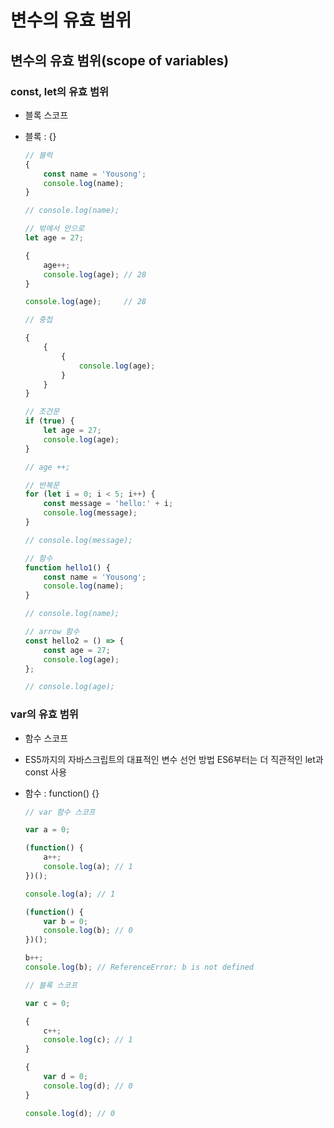 # 변수의 유효 범위

## 변수의 유효 범위(scope of variables)

### const, let의 유효 범위

+ 블록 스코프

+ 블록 : {}

  ```javascript
  // 블럭
  {
      const name = 'Yousong';
      console.log(name);
  }
  
  // console.log(name);
  
  // 밖에서 안으로
  let age = 27;
  
  {
      age++;
      console.log(age);	// 28
  }
  
  console.log(age);		// 28
  
  // 중첩
  
  {
      {
          {
              console.log(age);
          }
      }
  }
  ```

  ```javascript
  // 조건문
  if (true) {
      let age = 27;
      console.log(age);
  }
  
  // age ++;
  
  // 반복문
  for (let i = 0; i < 5; i++) {
      const message = 'hello:' + i;
      console.log(message);
  }
  
  // console.log(message);
  
  // 함수
  function hello1() {
      const name = 'Yousong';
      console.log(name);
  }
  
  // console.log(name); 
  
  // arrow 함수
  const hello2 = () => {
      const age = 27;
      console.log(age);
  };
  
  // console.log(age);
  ```

### var의 유효 범위

+ 함수 스코프

+ ES5까지의 자바스크립트의 대표적인 변수 선언 방법
  ES6부터는 더 직관적인 let과 const 사용

+ 함수 : function() {}

  ```javascript
  // var 함수 스코프
  
  var a = 0;
  
  (function() {
      a++;
      console.log(a); // 1
  })();
  
  console.log(a); // 1
  
  (function() {
      var b = 0;
      console.log(b); // 0
  })();
  
  b++;
  console.log(b); // ReferenceError: b is not defined
  ```

  ```javascript
  // 블록 스코프
  
  var c = 0;
  
  {
      c++;
      console.log(c); // 1
  }
  
  {
      var d = 0;
      console.log(d); // 0
  }
  
  console.log(d); // 0
  ```

  

  

